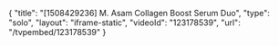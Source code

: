 {
    "title": "[1508429236] M. Asam Collagen Boost Serum Duo",
    "type": "solo",
    "layout": "iframe-static",
    "videoId": "123178539",
    "url": "\/tvpembed\/123178539"
}